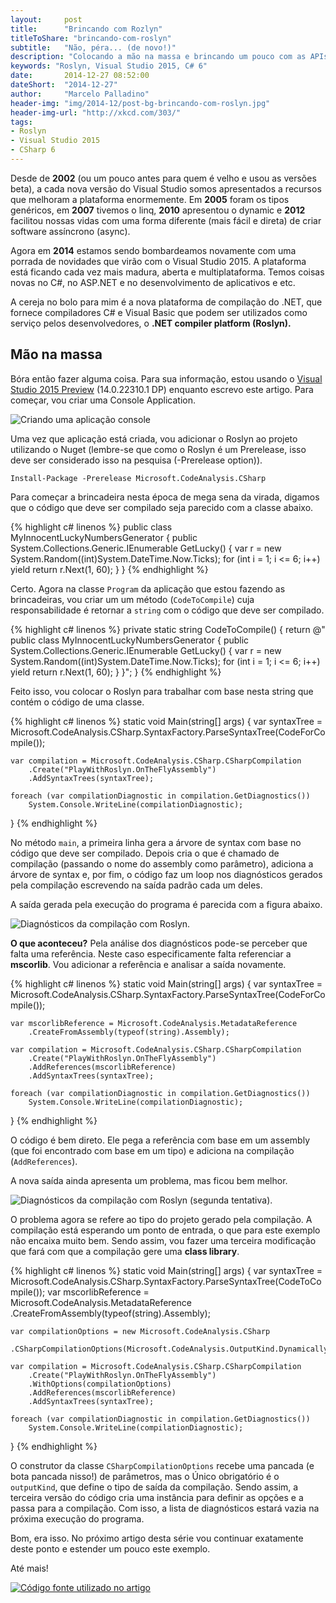 ```yaml
---
layout:     post
title:      "Brincando com Rozlyn"
titleToShare: "brincando-com-roslyn"
subtitle:   "Não, péra... (de novo!)"
description: "Colocando a mão na massa e brincando um pouco com as APIs do Roslyn."
keywords: "Roslyn, Visual Studio 2015, C# 6"
date:       2014-12-27 08:52:00
dateShort:  "2014-12-27"
author:     "Marcelo Palladino"
header-img: "img/2014-12/post-bg-brincando-com-roslyn.jpg"
header-img-url: "http://xkcd.com/303/"
tags:
- Roslyn
- Visual Studio 2015
- CSharp 6
---
```


<p>
    Desde de <b>2002</b> (ou um pouco antes para quem é velho e usou as versões beta), a cada nova versão do Visual Studio somos apresentados a recursos que melhoram a plataforma enormemente.
    Em <b>2005</b> foram os tipos genéricos, em <b>2007</b> tivemos o linq, <b>2010</b> apresentou o dynamic e <b>2012</b> facilitou nossas vidas com uma
    forma diferente (mais fácil e direta) de criar software assíncrono (async).
</p>

<p>
    Agora em <b>2014</b> estamos sendo bombardeamos novamente com uma porrada de novidades que virão com o Visual Studio 2015.
    A plataforma está ficando cada vez mais madura, aberta e multiplataforma. Temos coisas novas no C#, no ASP.NET e no desenvolvimento de
    aplicativos e etc.
</p>

<p>
    A cereja no bolo para mim é a nova plataforma de compilação do
    .NET, que fornece compiladores C# e Visual Basic que podem ser utilizados como serviço pelos desenvolvedores, 
    o <b>.NET compiler platform (Roslyn).</b>
</p>

<h2 class="section-heading">Mão na massa</h2>

<p>
    Bóra então fazer alguma coisa. Para sua informação, estou usando o
    <a href="http://www.visualstudio.com/en-us/downloads/visual-studio-2015-downloads-vs.aspx" target="_blank">Visual Studio 2015 Preview</a> (14.0.22310.1 DP) enquanto escrevo este artigo. Para começar, vou criar uma
    Console Application.
</p>

<img src="{{ site.url }}/img/2014-12/playwithroslyn_0.png" alt="Criando uma aplicação console" class="img-responsive center-block">

<p>
    Uma vez que aplicação está criada, vou adicionar o Roslyn ao projeto
    utilizando o Nuget (lembre-se que como o Roslyn é um Prerelease, isso
    deve ser considerado isso na pesquisa (-Prerelease option)).
</p>

```
Install-Package -Prerelease Microsoft.CodeAnalysis.CSharp
```

<p>
    Para começar a brincadeira nesta época de mega sena da virada,
    digamos que o código que deve ser compilado seja parecido com a classe abaixo.
</p>

{% highlight c# linenos %}
public class MyInnocentLuckyNumbersGenerator
{
    public System.Collections.Generic.IEnumerable<int> GetLucky()
    {
        var r = new System.Random((int)System.DateTime.Now.Ticks);
        for (int i = 1; i <= 6; i++)
            yield return r.Next(1, 60);
    }
}
{% endhighlight %}


<p>
    Certo. Agora na classe <code>Program</code> da aplicação que estou fazendo as brincadeiras, vou criar um 
    um método (<code>CodeToCompile</code>) cuja responsabilidade é retornar a <code>string</code> com o código que deve ser compilado.
</p>

{% highlight c# linenos %}
private static string CodeToCompile()
{
    return @"
        public class MyInnocentLuckyNumbersGenerator
        {
            public System.Collections.Generic.IEnumerable<int> GetLucky()
            {
                var r = new System.Random((int)System.DateTime.Now.Ticks);
                for (int i = 1; i <= 6; i++)
                    yield return r.Next(1, 60);
            }
        }";
}
{% endhighlight %}

<p>
    Feito isso, vou colocar o Roslyn para trabalhar com base nesta string que contém o código de uma classe.
</p>

{% highlight c# linenos %}
static void Main(string[] args)
{
    var syntaxTree = Microsoft.CodeAnalysis.CSharp.SyntaxFactory.ParseSyntaxTree(CodeForCompile());

    var compilation = Microsoft.CodeAnalysis.CSharp.CSharpCompilation
        .Create("PlayWithRoslyn.OnTheFlyAssembly")
        .AddSyntaxTrees(syntaxTree);

    foreach (var compilationDiagnostic in compilation.GetDiagnostics())
        System.Console.WriteLine(compilationDiagnostic);
}
{% endhighlight %}

<p>
    No método <code>main</code>, a primeira linha gera a árvore de syntax com base no código que
    deve ser compilado. Depois cria o que é chamado de compilação (passando o nome do assembly como parâmetro),
    adiciona a árvore de syntax e, por fim, o código faz um loop nos diagnósticos gerados pela compilação escrevendo na saída padrão cada um deles. 
</p>

<p>
    A saída gerada pela execução do programa é parecida com a figura abaixo.
</p>

<img src="{{ site.url }}/img/2014-12/playwithroslyn_1.png" alt="Diagnósticos da compilação com Roslyn." class="img-responsive center-block">

<p>
    <b>O que aconteceu?</b> Pela análise dos diagnósticos pode-se perceber que falta uma referência. Neste caso especificamente falta referenciar a <b>mscorlib</b>. Vou adicionar a referência e analisar a saída novamente.
</p>

{% highlight c# linenos %}
static void Main(string[] args)
{
    var syntaxTree = Microsoft.CodeAnalysis.CSharp.SyntaxFactory.ParseSyntaxTree(CodeForCompile());

    var mscorlibReference = Microsoft.CodeAnalysis.MetadataReference
        .CreateFromAssembly(typeof(string).Assembly);

    var compilation = Microsoft.CodeAnalysis.CSharp.CSharpCompilation
        .Create("PlayWithRoslyn.OnTheFlyAssembly")
        .AddReferences(mscorlibReference)
        .AddSyntaxTrees(syntaxTree);

    foreach (var compilationDiagnostic in compilation.GetDiagnostics())
        System.Console.WriteLine(compilationDiagnostic);
}
{% endhighlight %}

<p>
    O código é bem direto. Ele pega a referência com base em um assembly (que foi encontrado com base em um tipo) e adiciona na compilação (<code>AddReferences</code>). 
</p>

<p>
    A nova saída ainda apresenta um problema, mas ficou bem melhor.
</p>

<img src="{{ site.url }}/img/2014-12/playwithroslyn_2.png" alt="Diagnósticos da compilação com Roslyn (segunda tentativa)." class="img-responsive center-block">

<p>
O problema agora se refere ao tipo do projeto gerado pela compilação. A compilação está esperando um ponto de entrada, o que para este exemplo não encaixa muito bem. Sendo assim, vou fazer uma terceira modificação que fará com que a compilação gere uma <b>class library</b>.
</p>

{% highlight c# linenos %}
static void Main(string[] args)
{
    var syntaxTree = Microsoft.CodeAnalysis.CSharp.SyntaxFactory.ParseSyntaxTree(CodeToCompile());
    var mscorlibReference = Microsoft.CodeAnalysis.MetadataReference
        .CreateFromAssembly(typeof(string).Assembly);

    var compilationOptions = new Microsoft.CodeAnalysis.CSharp
        .CSharpCompilationOptions(Microsoft.CodeAnalysis.OutputKind.DynamicallyLinkedLibrary);

    var compilation = Microsoft.CodeAnalysis.CSharp.CSharpCompilation
        .Create("PlayWithRoslyn.OnTheFlyAssembly")
        .WithOptions(compilationOptions)
        .AddReferences(mscorlibReference)
        .AddSyntaxTrees(syntaxTree);

    foreach (var compilationDiagnostic in compilation.GetDiagnostics())
        System.Console.WriteLine(compilationDiagnostic);
}
{% endhighlight %}

<p>
O construtor da classe <code>CSharpCompilationOptions</code> recebe uma pancada (e bota pancada nisso!) de parâmetros, mas o Único obrigatório é o <code>outputKind</code>, que define o tipo de saída da compilação. Sendo assim, a terceira versão do código cria uma instância para definir as opções e a passa para a compilação. Com isso, a lista de diagnósticos estará vazia na próxima execução do programa.
</p>

<p>
Bom, era isso. No próximo artigo desta série vou continuar exatamente deste ponto e estender um pouco este exemplo.
</p>

<p>
    Até mais!
</p>

<a href="https://github.com/mfpalladino/PlayWithRoslyn" title="Código fonte utilizado no artigo" target="_blank"><img src="{{ site.url }}/img/Octocat.jpg" alt="Código fonte utilizado no artigo" class="img-responsive center-block" style="cursor:pointer;"></a> 
